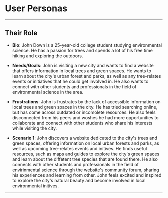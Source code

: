 # User Personas

<!-- some introduction -->

---

<!-- a persona -->

## Their Role

- **Bio**: John Down is a 25-year-old college student studying environmental
  science. He has a passion for trees and spends a lot of his free time hiking
  and exploring the outdoors.

- **Needs/Goals**: John is visiting a new city and wants to find a website that
  offers information in local trees and green spaces. He wants to learn about
  the city's urban forest and parks, as well as any tree-relates events or
  initiatives that he could get involved in. He also wants to connect with other
  students and professionals in the field of environmental science in the area.

- **Frustrations**: John is frustrates by the lack of accessible information on
  local trees and green spaces in the city. He has tried searching online, but
  has come across outdated or incomolete resources. He also feels disconnected
  from his peers and woshes he had more opportunities to collaborate and connect
  with other students who share his interests while visiting the city.
  
- **Scenario 1**: John discovers a website dedicated to the city's trees and
  green spaces, offering information on local urban forests and parks, as well
  as upcoming tree-relates events and initives. He finds useful resources, such
  as maps and guides to explore the city's green spaces and learn about the
  diffetent tree species that are found there. He also connects with other
  students and professionals in the field of envirinmental science through the
  website's community forum, sharing his experiences and learning from other.
  John feels excited and inspired to explore the city's natural beauty and
  become involved in local environmental initives.

---

<!-- more personas ... -->
